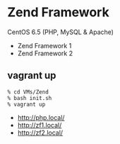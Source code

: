 # Zend Framework

CentOS 6.5 (PHP, MySQL & Apache)

* Zend Framework 1
* Zend Framework 2


## vagrant up

```
% cd VMs/Zend
% bash init.sh
% vagrant up
```

* http://php.local/
* http://zf1.local/
* http://zf2.local/
